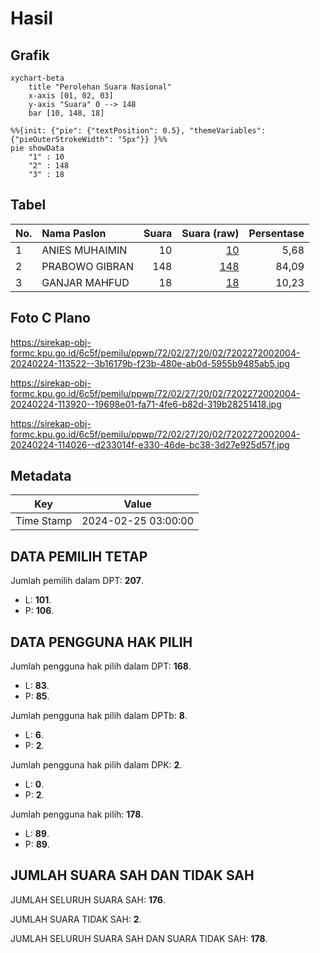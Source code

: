 # Hasil

## Grafik

```mermaid
xychart-beta
    title "Perolehan Suara Nasional"
    x-axis [01, 02, 03]
    y-axis "Suara" 0 --> 148
    bar [10, 148, 18]
```

```mermaid
%%{init: {"pie": {"textPosition": 0.5}, "themeVariables": {"pieOuterStrokeWidth": "5px"}} }%%
pie showData
    "1" : 10
    "2" : 148
    "3" : 18
```

## Tabel

| No. | Nama Paslon    | Suara | Suara (raw) | Persentase |
|:--- |:-------------- | -----:| -----------:| ----------:|
| 1   | ANIES MUHAIMIN | 10    | [10][p-1]   | 5,68       |
| 2   | PRABOWO GIBRAN | 148   | [148][p-2]  | 84,09      |
| 3   | GANJAR MAHFUD  | 18    | [18][p-3]   | 10,23      |


[p-1]: https://github.com/gigit-pemilu/pemilu-2024/blob/main/pilpres/hitung-suara/sub/72-sulawesi-tengah/sub/02-poso/sub/27-pamona-utara/sub/2002-sulewana/sub/004-tps/sub/paslon-1.txt
[p-2]: https://github.com/gigit-pemilu/pemilu-2024/blob/main/pilpres/hitung-suara/sub/72-sulawesi-tengah/sub/02-poso/sub/27-pamona-utara/sub/2002-sulewana/sub/004-tps/sub/paslon-2.txt
[p-3]: https://github.com/gigit-pemilu/pemilu-2024/blob/main/pilpres/hitung-suara/sub/72-sulawesi-tengah/sub/02-poso/sub/27-pamona-utara/sub/2002-sulewana/sub/004-tps/sub/paslon-3.txt

## Foto C Plano

https://sirekap-obj-formc.kpu.go.id/6c5f/pemilu/ppwp/72/02/27/20/02/7202272002004-20240224-113522--3b16179b-f23b-480e-ab0d-5955b9485ab5.jpg

https://sirekap-obj-formc.kpu.go.id/6c5f/pemilu/ppwp/72/02/27/20/02/7202272002004-20240224-113920--19698e01-fa71-4fe6-b82d-319b28251418.jpg

https://sirekap-obj-formc.kpu.go.id/6c5f/pemilu/ppwp/72/02/27/20/02/7202272002004-20240224-114026--d233014f-e330-46de-bc38-3d27e925d57f.jpg


## Metadata

| Key        | Value               |
| ---------- | ------------------- |
| Time Stamp | 2024-02-25 03:00:00 |


## DATA PEMILIH TETAP

Jumlah pemilih dalam DPT: **207**.
 * L: **101**.
 * P: **106**.

## DATA PENGGUNA HAK PILIH

Jumlah pengguna hak pilih dalam DPT: **168**.
 * L: **83**.
 * P: **85**.

Jumlah pengguna hak pilih dalam DPTb: **8**.
 * L: **6**.
 * P: **2**.

Jumlah pengguna hak pilih dalam DPK: **2**.
 * L: **0**.
 * P: **2**.

Jumlah pengguna hak pilih: **178**.
 * L: **89**.
 * P: **89**.

## JUMLAH SUARA SAH DAN TIDAK SAH

JUMLAH SELURUH SUARA SAH: **176**.

JUMLAH SUARA TIDAK SAH: **2**.

JUMLAH SELURUH SUARA SAH DAN SUARA TIDAK SAH: **178**.


